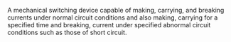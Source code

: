 A mechanical switching device capable of making, carrying, and breaking currents under normal circuit conditions and also making, carrying for a specified time and breaking, current under specified abnormal circuit conditions such as those of short circuit.